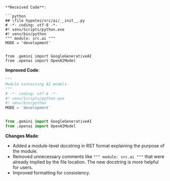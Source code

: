 ```
**Received Code**:

```python
## \file hypotez/src/ai/__init__.py
# -*- coding: utf-8 -*-
#! venv/Scripts/python.exe
#! venv/bin/python
""" module: src.ai """
MODE = 'development'


from .gemini import GoogleGenerativeAI
from .openai import OpenAIModel
```

**Improved Code**:

```python
"""
Module containing AI models.
"""
# -*- coding: utf-8 -*-
#! venv/Scripts/python.exe
#! venv/bin/python
MODE = 'development'


from .gemini import GoogleGenerativeAI
from .openai import OpenAIModel


```

**Changes Made**:

- Added a module-level docstring in RST format explaining the purpose of the module.
- Removed unnecessary comments like `""" module: src.ai """` that were already implied by the file location.  The new docstring is more helpful for users.
- Improved formatting for consistency.


```
